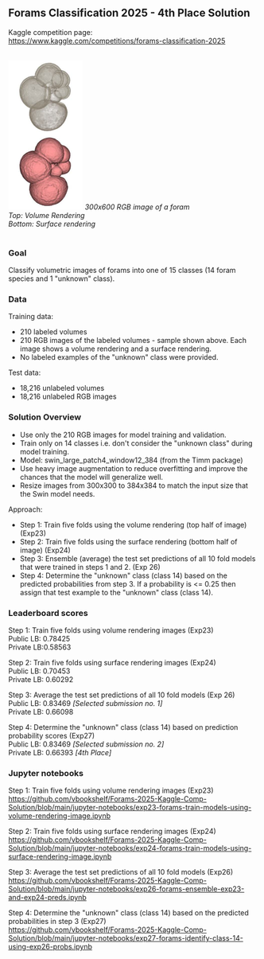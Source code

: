 ## Forams Classification 2025 - 4th Place Solution

Kaggle competition page:<br>
https://www.kaggle.com/competitions/forams-classification-2025

<br>
<img src="https://github.com/vbookshelf/Forams-2025-Kaggle-Comp-Solution/blob/main/images/labelled_foram_00002.jpg" height="300"></img>
<i>300x600 RGB image of a foram<br>
  Top: Volume Rendering<br>
  Bottom: Surface rendering</i><br>
<br>

### Goal

Classify volumetric images of forams into one of 15 classes (14 foram species and 1 "unknown" class).

### Data

Training data:
- 210 labeled volumes
- 210 RGB images of the labeled volumes - sample shown above. Each image shows a volume rendering and a surface rendering.
- No labeled examples of the "unknown" class were provided.

Test data:
- 18,216 unlabeled volumes
- 18,216 unlabeled RGB images

### Solution Overview
- Use only the 210 RGB images for model training and validation.
- Train only on 14 classes i.e. don't consider the "unknown class" during model training.
- Model: swin_large_patch4_window12_384 (from the Timm package)
- Use heavy image augmentation to reduce overfitting and improve the chances that the model will generalize well.
- Resize images from 300x300 to 384x384 to match the input size that the Swin model needs.

Approach:<br>
- Step 1: Train five folds using the volume rendering (top half of image) (Exp23)
- Step 2: Train five folds using the surface rendering (bottom half of image) (Exp24)
- Step 3: Ensemble (average) the test set predictions of all 10 fold models that were trained in steps 1 and 2. (Exp 26)
- Step 4: Determine the "unknown" class (class 14) based on the predicted probabilities from step 3. If a probability is <= 0.25 then assign that test example to the "unknown" class (class 14).

### Leaderboard scores
Step 1: Train five folds using volume rendering images (Exp23)<br>
Public LB: 0.78425<br>
Private LB:0.58563<br>

Step 2: Train five folds using surface rendering images (Exp24)<br>
Public LB: 0.70453<br>
Private LB: 0.60292<br>

Step 3: Average the test set predictions of all 10 fold models (Exp 26)<br> 
Public LB: 0.83469 <i>[Selected submission no. 1]</i><br>
Private LB: 0.66098<br>

Step 4: Determine the "unknown" class (class 14) based on prediction probability scores (Exp27)<br>
Public LB: 0.83469 <i>[Selected submission no. 2]</i><br>
Private LB: 0.66393<i> [4th Place]</i><br>

### Jupyter notebooks
Step 1: Train five folds using volume rendering images (Exp23)<br>
https://github.com/vbookshelf/Forams-2025-Kaggle-Comp-Solution/blob/main/jupyter-notebooks/exp23-forams-train-models-using-volume-rendering-image.ipynb

Step 2: Train five folds using surface rendering images (Exp24)<br>
https://github.com/vbookshelf/Forams-2025-Kaggle-Comp-Solution/blob/main/jupyter-notebooks/exp24-forams-train-models-using-surface-rendering-image.ipynb

Step 3: Average the test set predictions of all 10 fold models (Exp26)<br>
https://github.com/vbookshelf/Forams-2025-Kaggle-Comp-Solution/blob/main/jupyter-notebooks/exp26-forams-ensemble-exp23-and-exp24-preds.ipynb

Step 4: Determine the "unknown" class (class 14) based on the predicted probabilities in step 3 (Exp27)<br>
https://github.com/vbookshelf/Forams-2025-Kaggle-Comp-Solution/blob/main/jupyter-notebooks/exp27-forams-identify-class-14-using-exp26-probs.ipynb

